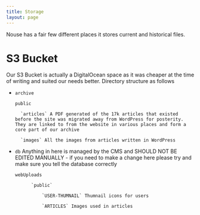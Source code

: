 ```yaml
---
title: Storage
layout: page
---
```


Nouse has a fair few different places it stores current and historical files.

# S3 Bucket

Our S3 Bucket is actually a DigitalOcean space as it was cheaper at the time of writing and suited our needs better. 
Directory structure as follows

- `archive`

	`public`
	
		`articles` A PDF generated of the 17k articles that existed before the site was migrated away from WordPress for posterity. They are linked to from the website in various places and form a core part of our archive

		`images` All the images from articles written in WordPress
		
- `db` Anything in here is managed by the CMS and SHOULD NOT BE EDITED MANUALLY - if you need to make a change here please try and make sure you tell the database correctly
	
	`webUploads`
	
			`public`
			
				`USER-THUMNAIL` Thumnail icons for users
				
				`ARTICLES` Images used in articles
	